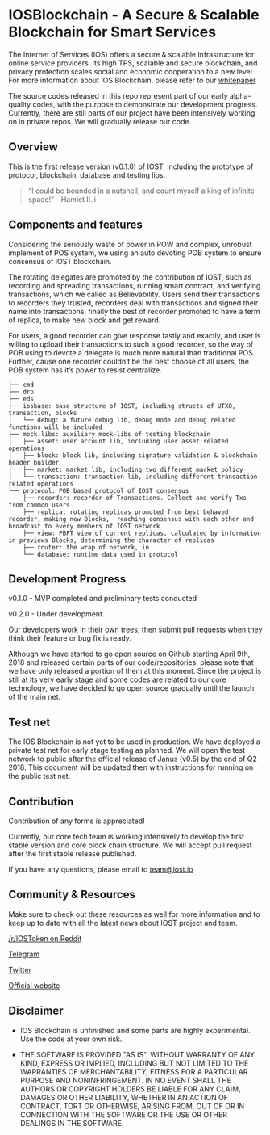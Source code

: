 # IOSBlockchain - A Secure & Scalable Blockchain for Smart Services

The Internet of Services (IOS) offers a secure & scalable infrastructure for online service providers. Its high TPS, scalable and secure blockchain, and privacy protection scales social and economic cooperation to a new level. For more information about IOS Blockchain, please refer to our [whitepaper](https://github.com/iost-official/Documents)

The source codes released in this repo represent part of our early alpha-quality codes, with the purpose to demonstrate our development progress. Currently, there are still parts of our project have been intensively working on in private repos. We will gradually release our code.

## Overview

This is the first release version (v0.1.0) of IOST, including the prototype of protocol, blockchain, database and testing libs.

>“I could be bounded in a nutshell, and count myself a king of infinite space!”  - Hamlet II.ii

## Components and features

Considering the seriously waste of power in POW and complex, unrobust implement of POS system, we using an auto devoting POB system to ensure consensus of IOST blockchain.

The rotating delegates are promoted by the contribution of IOST, such as recording and spreading transactions, running smart contract, and verifying transactions, which we called as Believability. Users send their transactions to recorders they trusted, recorders deal with transactions and signed their name into transactions, finally the best of recorder promoted to have a term of replica, to make new block and get reward.

For users, a good recorder can give response fastly and exactly, and user is willing to upload their transactions to such a good recorder, so the way of POB using to devote a delegate is much more natural than traditional POS. Further, cause one recorder couldn’t be the best choose of all users, the POB system has it’s power to resist centralize.


    ├── cmd
    ├── drp
    ├── eds
    ├── iosbase: base structure of IOST, including structs of UTXO, transaction, blocks
    │   └── debug: a future debug lib, debug mode and debug related functions will be included
    ├── mock-libs: auxiliary mock-libs of testing blockchain
    │   ├── asset: user account lib, including user asset related operations
    │   ├── block: block lib, including signature validation & blockchain header builder
    │   ├── market: market lib, including two different market policy
    │   └── transaction: transaction lib, including different transaction related operations
    └── protocol: POB based protocol of IOST consensus
        ├── recorder: recorder of Transactions. Collect and verify Txs from common users
        ├── replica: rotating replicas promoted from best behaved recorder, making new Blocks,  reaching consensus with each other and broadcast to every members of IOST network
        ├── view: PBFT view of current replicas, calculated by information in previews Blocks, determining the character of replicas
        ├── router: the wrap of network, in
        └── database: runtime data used in protocol

## Development Progress

v0.1.0 - MVP completed and preliminary tests conducted

v0.2.0 - Under development.

Our developers work in their own trees, then submit pull requests when they think their feature or bug fix is ready.

Although we have started to go open source on Github starting April 9th, 2018 and released certain parts of our code/repositories, please note that we have only released a portion of them at this moment.  Since the project is still at its very early stage and some codes are related to our core technology, we have decided to go open source gradually until the launch of the main net.

## Test net

The IOS Blockchain is not yet to be used in production. We have deployed a private test net for early stage testing as planned. We will open the test network to public after the official release of Janus (v0.5) by the end of Q2 2018. This document will be updated then with instructions for running on the public test net.

## Contribution

Contribution of any forms is appreciated!

Currently, our core tech team is working intensively to develop the first stable version and core block chain structure. We will accept pull request after the first stable release published.

If you have any questions, please email to team@iost.io

## Community & Resources

Make sure to check out these resources as well for more information and to keep up to date with all the latest news about IOST project and team.

[/r/IOSToken on Reddit](https://www.reddit.com/r/IOStoken)

[Telegram](https://t.me/officialios)

[Twitter](https://twitter.com/IOStoken)

[Official website](https://iost.io)

## Disclaimer

- IOS Blockchain is unfinished and some parts are highly experimental. Use the code at your own risk.

- THE SOFTWARE IS PROVIDED "AS IS", WITHOUT WARRANTY OF ANY KIND, EXPRESS OR IMPLIED, INCLUDING BUT NOT LIMITED TO THE WARRANTIES OF MERCHANTABILITY, FITNESS FOR A PARTICULAR PURPOSE AND NONINFRINGEMENT. IN NO EVENT SHALL THE AUTHORS OR COPYRIGHT HOLDERS BE LIABLE FOR ANY CLAIM, DAMAGES OR OTHER LIABILITY, WHETHER IN AN ACTION OF CONTRACT, TORT OR OTHERWISE, ARISING FROM, OUT OF OR IN CONNECTION WITH THE SOFTWARE OR THE USE OR OTHER DEALINGS IN THE SOFTWARE.


